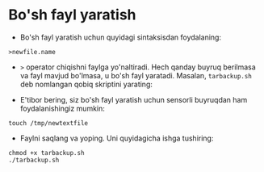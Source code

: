 # Bo'sh fayl yaratish

- Bo'sh fayl yaratish uchun quyidagi sintaksisdan foydalaning:

```
>newfile.name
```

- ```>``` operator chiqishni faylga yo'naltiradi. Hech qanday buyruq berilmasa va fayl mavjud bo'lmasa, u bo'sh fayl yaratadi. Masalan, ```tarbackup.sh ```deb nomlangan qobiq skriptini yarating:


- E'tibor bering, siz bo'sh fayl yaratish uchun sensorli buyruqdan ham foydalanishingiz mumkin:


```
touch /tmp/newtextfile
```

- Faylni saqlang va yoping. Uni quyidagicha ishga tushiring:

```
chmod +x tarbackup.sh
./tarbackup.sh
```